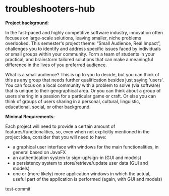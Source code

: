 # troubleshooters-hub

**Project background**:

In the fast-paced and highly competitive software industry, innovation often focuses on large-scale solutions, leaving smaller, niche problems overlooked. This semester's project theme: “Small Audience, Real Impact”, challenges you to identify and address specific issues faced by individuals or small groups within your community. Form a team of students in your practical, and brainstorm tailored solutions that can make a meaningful difference in the lives of you preferred audience.

What is a small audience? This is up to you to decide, but you can think of this as any group that needs further qualification besides just saying 'users'. You can focus on a local community with a problem to solve (via software) that is unique to their geographical area. Or you can think about a group of users sharing in a passion for a particular game or craft. Or else you can think of groups of users sharing in a personal, cultural, linguistic, educational, social, or other background. 

**Minimal Requirements**:

Each project will need to provide a certain amount of features/functionalities, so, even when not explicitly mentioned in the project idea, consider that you will need to have:

- a graphical user interface with windows for the main functionalities, in general based on JavaFX
- an authentication system to sign-up/sign-in (GUI and models)
- a persistency system to store/retrieve/update user data (GUI and models)
- one or (more likely) more application windows in which the actual, useful part of the application is performed (again, with GUI and models)

test-commit
